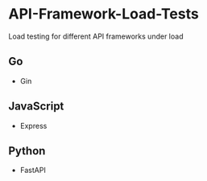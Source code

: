 # API-Framework-Load-Tests
Load testing for different API frameworks under load

## Go
- Gin

## JavaScript
- Express

## Python
- FastAPI